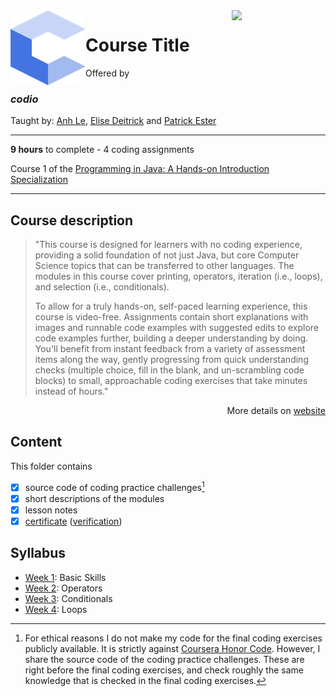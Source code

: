 <a href="https://www.coursera.org/learn/codio-java-basics">
  <img src="/img/Java_Basics_Selection_and_Iteration_logo.avif" width="150" align="right">
</a>

<img src="/img/codio_logo.svg" width="120" height="120" align="left">

# Course Title

Offered by 
### *codio*

Taught by: [Anh Le](https://www.coursera.org/instructor/ale), 
[Elise Deitrick](https://www.coursera.org/instructor/edeitrick) and
[Patrick Ester](https://www.coursera.org/instructor/~80011875)

---

**9 hours** to complete - 4 coding assignments

Course 1 of the [Programming in Java: A Hands-on Introduction Specialization](../) 

---

## Course description

>"This course is designed for learners with no coding experience, providing a solid foundation of not just Java, but core Computer Science topics that can be transferred to other languages. The modules in this course cover printing, operators, iteration (i.e., loops), and selection (i.e., conditionals).
>
>To allow for a truly hands-on, self-paced learning experience, this course is video-free. Assignments contain short explanations with images and runnable code examples with suggested edits to explore code examples further, building a deeper understanding by doing. You'll benefit from instant feedback from a variety of assessment items along the way, gently progressing from quick understanding checks (multiple choice, fill in the blank, and un-scrambling code blocks) to small, approachable coding exercises that take minutes instead of hours."

<p align="right">More details on <a href="https://www.coursera.org/learn/codio-java-basics">website</a></p>

## Content
This folder contains 
- [x] source code of coding practice challenges[^1]
- [x] short descriptions of the modules 
- [x] lesson notes 
- [x] [certificate](./Coursera_Certification_Java_Basics_Selection_and_Iteration.pdf) ([verification](https://coursera.org/verify/UEHXXLSTS7MP))

## Syllabus
- [Week 1](./Week%201): Basic Skills
- [Week 2](./Week%202): Operators
- [Week 3](./Week%203): Conditionals
- [Week 4](./Week%204): Loops

[^1]: For ethical reasons I do not make my code for the final coding exercises publicly available. It is strictly against [Coursera Honor Code](https://www.coursera.support/s/article/209818863-Coursera-Honor-Code?language=en_US). However, I share the source code of the coding practice challenges. These are right before the final coding exercises, and check roughly the same knowledge that is checked in the final coding exercises. 
